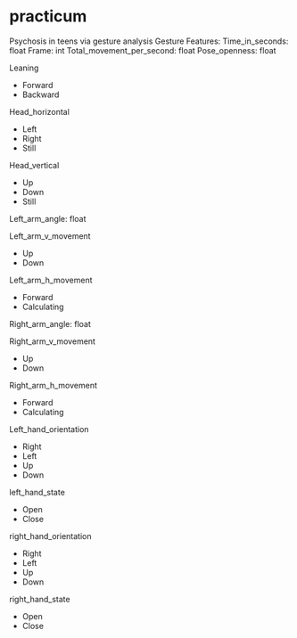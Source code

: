 # practicum
Psychosis in teens via gesture analysis
Gesture Features: 
Time_in_seconds: float
Frame: int
Total_movement_per_second: float
Pose_openness: float

Leaning
-	Forward
-	Backward

Head_horizontal
-	Left
-	Right
-	Still

Head_vertical
-	Up
-	Down
-	Still

Left_arm_angle: float

Left_arm_v_movement
-	Up
-	Down

Left_arm_h_movement
-	Forward
-	Calculating

Right_arm_angle: float

Right_arm_v_movement
-	Up
-	Down

Right_arm_h_movement
-	Forward
-	Calculating

Left_hand_orientation
-	Right
-	Left
-	Up
-	Down

left_hand_state
-	Open
-	Close

right_hand_orientation
-	Right
-	Left
-	Up
-	Down

right_hand_state
-	Open
-	Close

